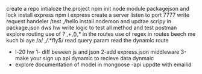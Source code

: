 create a  repo
intialoze the project npm init
node module packagejson and lock
install express npm i express
create a server
listen to port 7777
write request handeler /test ,/hello
install nodemon and updtae scripy  in package.json
dws 
hw
write logic to test all method and test  postman 
explore routing use of ? ,+,(),* in the routes
use of regex in routes beech me kuch bi aye  /a/ ,/.*fly$/
read query param 
read the dynamic route
- l-20 hw
1- diff beween js and json
2-add express.json middleware
3-make your sign up api dynamic to recieve data dynmaic
- explore documentation of model in mongoose
-api uppdte with emailid
